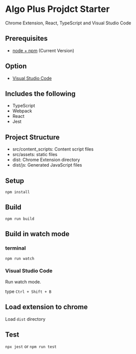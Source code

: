 # Algo Plus Projdct Starter

Chrome Extension, React, TypeScript and Visual Studio Code

## Prerequisites

-   [node + npm](https://nodejs.org/) (Current Version)

## Option

-   [Visual Studio Code](https://code.visualstudio.com/)

## Includes the following

-   TypeScript
-   Webpack
-   React
-   Jest

## Project Structure

-   src/content_scripts: Content script files
-   src/assets: static files
-   dist: Chrome Extension directory
-   dist/js: Generated JavaScript files

## Setup

```
npm install
```

## Build

```
npm run build
```

## Build in watch mode

### terminal

```
npm run watch
```

### Visual Studio Code

Run watch mode.

type `Ctrl + Shift + B`

## Load extension to chrome

Load `dist` directory

## Test

`npx jest` or `npm run test`
